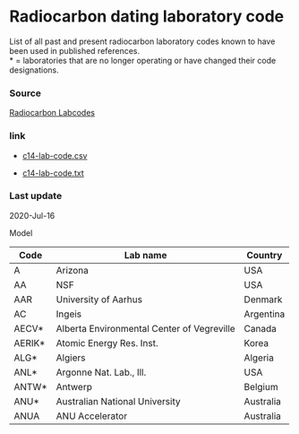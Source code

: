 # Radiocarbon dating laboratory code

List of all past and present radiocarbon laboratory codes known to have been used in published references.\
\* = laboratories that are no longer operating or have changed their code designations.

### Source
[Radiocarbon Labcodes](https://web.archive.org/web/20171218184828/http://www.radiocarbon.org/Info/labcodes.html)

### link
- [c14-lab-code.csv](https://github.com/letreiro/c14-laboratory-code/raw/master/c14-lab-code.csv)

- [c14-lab-code.txt](https://github.com/letreiro/c14-laboratory-code/raw/master/c14-lab-code.txt)

### Last update
2020-Jul-16


Model

|Code|Lab name|Country|
|---|---|---|
|A|Arizona|USA|
|AA|NSF|USA|
|AAR|University of Aarhus|Denmark|
|AC|Ingeis|Argentina|
|AECV*|Alberta Environmental Center of Vegreville|Canada|
|AERIK*|Atomic Energy Res. Inst.|Korea|
|ALG*|Algiers|Algeria|
|ANL*|Argonne Nat. Lab., Ill.|USA|
|ANTW*|Antwerp|Belgium|
|ANU*|Australian National University|Australia|
|ANUA|ANU Accelerator|Australia|
